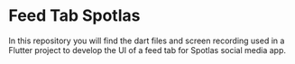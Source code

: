 # Feed Tab Spotlas
In this repository you will find the dart files and screen recording used in a Flutter project to develop the UI of a feed tab for Spotlas social media app.
